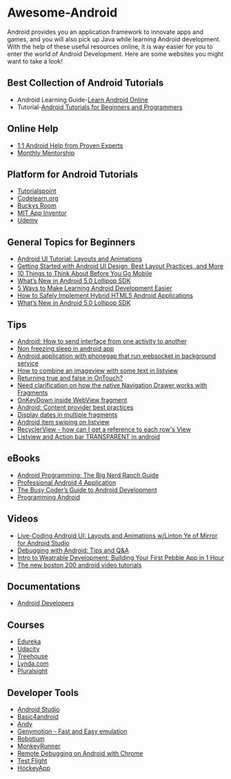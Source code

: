# Awesome-Android
Android provides you an application framework to innovate apps and games, and you will also pick up Java while learning Android development. With the help of these useful resources online, it is way easier for you to enter the world of Android Development. Here are some websites you might want to take a look!

## Best Collection of Android Tutorials
  - Android Learning Guide-[Learn Android Online](https://www.codementor.io/learn-android-development)
  - Tutorial-[Android Tutorials for Beginners and Programmers](https://www.codementor.io/android/tutorial)

## Online Help
  - [1:1 Android Help from Proven Experts](https://www.codementor.io/android-experts)
  - [Monthly Mentorship](https://www.codementor.io/monthly)

## Platform for Android Tutorials
  - [Tutorialspoint](http://www.tutorialspoint.com/android/index.htm)
  - [Codelearn.org](http://www.codelearn.org/android-tutorial#tutorial)
  - [Buckys Room](https://buckysroom.org/videos.php?cat=6&video=16769)
  - [MIT App Inventor](http://appinventor.mit.edu/explore/ai2/beginner-videos.html)
  - [Udemy](https://www.udemy.com/courses/search/?q=android&p=1&view=grid)


## General Topics for Beginners
  - [Android UI Tutorial: Layouts and Animations](https://www.codementor.io/android/tutorial/android-ui-layouts-animations-mirror)
  - [Getting Started with Android UI Design, Best Layout Practices, and More](https://www.codementor.io/android/tutorial/get-started-android-ui-design-and-more)
  - [10 Things to Think About Before You Go Mobile](https://www.codementor.io/programming/tutorial/strategies-mobile-application-development)
  - [What’s New in Android 5.0 Lollipop SDK](https://www.codementor.io/android/tutorial/android-5-sdk-lollipop-new-features)
  - [5 Ways to Make Learning Android Development Easier](https://www.codementor.io/android/tutorial/5-ways-to-make-learning-android-development-easier)
  - [How to Safely Implement Hybrid HTML5 Android Applications](https://www.codementor.io/android/tutorial/secure-hybrid-html5-android-webview-mobile-app)
  - [What’s New in Android 5.0 Lollipop SDK](https://www.codementor.io/android/tutorial/android-5-sdk-lollipop-new-features)




## Tips
  - [Android: How to send interface from one activity to another](https://www.codementor.io/tips/0317348247/android-how-to-send-interface-from-one-activity-to-another)
  - [Non freezing sleep in android app ](https://www.codementor.io/tips/0743378261/non-freezing-sleep-in-android-app)
  - [Android application with phonegap that run websocket in background service](https://www.codementor.io/tips/3847020713/android-application-with-phonegap-that-run-websocket-in-background-service)
  - [How to combine an imageview with some text in listview](https://www.codementor.io/tips/3473732891/how-to-combine-an-imageview-with-some-text-in-listview)
  - [Returning true and false in OnTouch?](https://www.codementor.io/tips/7714233378/returning-true-and-false-in-ontouch)
  - [Need clarification on how the native Navigation Drawer works with Fragments](https://www.codementor.io/tips/3317318247/need-clarification-on-how-the-native-navigation-drawer-works-with-fragments)
  - [OnKeyDown inside WebView fragment](https://www.codementor.io/tips/1354323787/onkeydown-inside-webview-fragment)
  - [Android: Content provider best practices](https://www.codementor.io/tips/8243783137/android-content-provider-best-practices)
  - [Display dates in multiple fragments](https://www.codementor.io/tips/3743378231/display-dates-in-multiple-fragments)
  - [Android item swiping on listview](https://www.codementor.io/tips/7813274233/android-item-swiping-on-listview)
  - [RecyclerView - how can I get a reference to each row's View](https://www.codementor.io/tips/4137438372/recyclerview-how-can-i-get-a-reference-to-each-row-s-view)
  - [Listview and Action bar TRANSPARENT in android](https://www.codementor.io/tips/4736721338/listview-and-action-bar-transparent-in-android)


## eBooks
  - [Android Programming: The Big Nerd Ranch Guide](http://www.bignerdranch.com/we-write/android-programming.html)
  - [Professional Android 4 Application](http://lecturer.eepis-its.edu/~yuliana/Android/Buku/professional_android_4_application_development.pdf)
  - [The Busy Coder’s Guide to Android Development]()
  - [Programming Android](http://users.ju.edu/xmountr/CS440/Programming%20Android(Oreilly--2011).pdf)


## Videos
  - [Live-Coding Android UI: Layouts and Animations w/Linton Ye of Mirror for Android Studio](https://www.codementor.io/officehours/1461350922/live-coding-android-ui-layouts-and-animations-w-linton-ye-of-mirror-for-android-studio)
  - [Debugging with Android: Tips and Q&A](https://www.codementor.io/officehours/4529680413/debugging-with-android-tips-and-q-a)
  - [Intro to Weatrable Development: Building Your First Pebble App in 1 Hour](https://www.codementor.io/officehours/5234904631/intro-to-wearable-development-building-your-first-wearable-app-in-1-hour)
  - [The new boston 200 android video tutorials](https://www.youtube.com/playlist?list=PL023BC9408BAFEC0C)



## Documentations
  - [Android Developers](https://developer.android.com/develop/index.html)


## Courses
  - [Edureka](http://www.edureka.co/about-android-development)
  - [Udacity](https://www.udacity.com/courses#!/android)
  - [Treehouse](http://teamtreehouse.com/tracks/android-development)
  - [Lynda.com](http://www.lynda.com/Android-training-tutorials/947-0.html)
  - [Pluralsight](http://www.pluralsight.com/tag/android)


## Developer Tools
  - [Android Studio](https://developer.android.com/sdk/installing/studio.html)
  - [Basic4android](http://www.basic4ppc.com/)
  - [Andy](http://andyroid.net/)
  - [Genymotion - Fast and Easy emulation](https://www.genymotion.com/)
  - [Robotium](https://github.com/robotiumtech/robotium)
  - [MonkeyRunner](http://developer.android.com/tools/help/monkeyrunner_concepts.html)
  - [Remote Debugging on Android with Chrome](https://www.codementor.io/android-er.blogspot.com)
  - [Test Flight](http://testflightapp.com/)
  - [HockeyApp](http://hockeyapp.net/)


